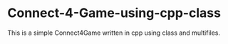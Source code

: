 # Connect-4-Game-using-cpp-class
This is a simple Connect4Game written in cpp using class and multifiles.

